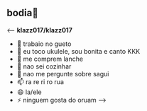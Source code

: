 ## bodia👋

<--
**klazz017/klazz017** 



- 🔭 trabaio no gueto
- 🌱 eu toco ukulele, sou bonita e canto KKK
- 👯 me comprem lanche
- 🤔 nao sei cozinhar
- 💬 nao me pergunte sobre sagui
- 📫 ra re ri ro rua
- 😄 la/ele
- ⚡ ninguem gosta do oruam
-->

